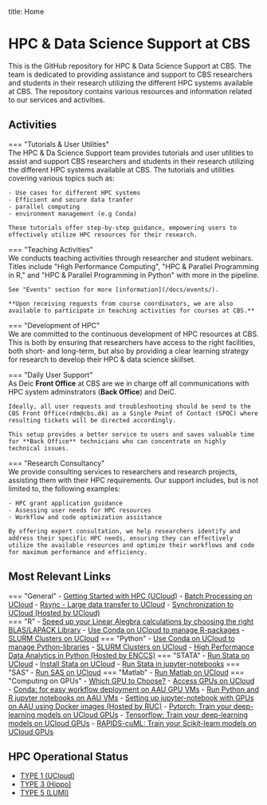 title: Home
# HPC & Data Science Support at CBS

This is the GitHub repository for HPC & Data Science Support at CBS. The team is dedicated to providing assistance and support to CBS researchers and students in their research utilizing the different HPC systems available at CBS. The repository contains various resources and information related to our services and activities.

## Activities 

=== "Tutorials & User Utilities"
    <br />
    The HPC & Da Science Support team provides tutorials and user utilities to assist and support CBS researchers and students in their research utilizing the different HPC systems available at CBS. The tutorials and utilities covering various topics such as:

    - Use cases for different HPC systems
    - Efficient and secure data tranfer
    - parallel computing
    - environment management (e.g Conda)
    
    These tutorials offer step-by-step guidance, empowering users to effectively utilize HPC resources for their research. 

=== "Teaching Activities"
    <br />
    We conducts teaching activities through researcher and student webinars. Titles include "High Performance Computing", "HPC & Parallel Programming in R," and "HPC & Parallel Programming in Python" with more in the pipeline.

    See "Events" section for more [information](/docs/events/).

    **Upon receiving requests from course coordinators, we are also available to participate in teaching activities for courses at CBS.**

=== "Development of HPC"
    <br />
    We are committed to the continuous development of HPC resources at CBS. This is both by ensuring that researchers have access to the right facilities, both short- and long-term, but also by providing a clear learning strategy for research to develop their HPC & data science skillset.

=== "Daily User Support"
    <br />
    As Deic **Front Office** at CBS are we in charge off all communications with HPC system adminstrators (**Back Office**) and DeiC.

    Ideally, all user requests and troubleshooting should be send to the CBS Front Office(rdm@cbs.dk) as a Single Point of Contact (SPOC) where resulting tickets will be directed accordingly. 

    This setup provides a better service to users and saves valuable time for **Back Office** technicians who can concentrate on highly technical issues.

=== "Research Consultancy"
    <br />
    We provide consulting services to researchers and research projects, assisting them with their HPC requirements. Our support includes, but is not limited to, the following examples:

    - HPC grant application guidance
    - Assessing user needs for HPC resources
    - Workflow and code optimization assistance

    By offering expert consultation, we help researchers identify and address their specific HPC needs, ensuring they can effectively utilize the available resources and optimize their workflows and code for maximum performance and efficiency.

## Most Relevant Links 

=== "General"
    - [Getting Started with HPC (UCloud)](/HPC_Facilities/UCloud/)
    - [Batch Processing on UCloud](/Tutorial_Docs/BatchMode/)
    - [Rsync - Large data transfer to UCloud](/Tutorials/Sync/Rsync/)
    - [Synchronization to UCloud (Hosted by UCloud)](https://docs.cloud.sdu.dk/guide/synch.html?highlight=syncthing)   
=== "R"
    - [Speed up your Linear Alegbra calculations by choosing the right BLAS/LAPACK Library](/Tutorial_Docs/BLAS/)
    - [Use Conda on UCloud to manage R-packages](/Tutorial_Docs/Conda/)
    - [SLURM Clusters on UCloud](/UCloud_SlurmCluster/SLURM/)
=== "Python"
    - [Use Conda on UCloud to manage Python-libraries](/Tutorial_Docs/Conda/)
    - [SLURM Clusters on UCloud](/UCloud_SlurmCluster/SLURM/)
    - [High Performance Data Analytics in Python (Hosted by ENCCS)](https://enccs.github.io/hpda-python/) 
=== "STATA"
    - [Run Stata on UCloud](https://cbs-hpc.github.io/HPC_Facilities/UCloud/#license-software)
    - [Install Stata on UCloud](/Tutorials/STATA/install/)
    - [Run Stata in jupyter-notebooks](/Tutorials/STATA/jupyter/)
=== "SAS"
    - [Run SAS on UCloud](https://cbs-hpc.github.io/HPC_Facilities/UCloud/#license-software)
=== "Matlab"
    - [Run Matlab on UCloud](https://cbs-hpc.github.io/HPC_Facilities/UCloud/#license-software)
=== "Computing on GPUs"
    - [Which GPU to Choose?](/HPC_Facilities/MachineType/#deic-interactive-hpc-aau)
    - [Access GPUs on UCloud](/Tutorial_Docs/VMs/)
    - [Conda: for easy workflow deployment on AAU GPU VMs](/Tutorials/VMs/condaVM/)
    - [Run Python and R jupyter notebooks on AAU VMs](/Tutorials/VMs/jupyterVM/)
    - [Setting up jupyter-notebook with GPUs on AAU using Docker images (Hosted by RUC)](https://hpc.ruc.dk/blog/uncategorized/setting-up-jupyternotebook-with-gpus-on-aau/)
    - [Pytorch: Train your deep-learning models on UCloud GPUs](/Tutorials/GPU/pytorch_ddp/)
    - [Tensorflow: Train your deep-learning models on UCloud GPUs](/Tutorials/GPU/tf_ddp/)
    - [RAPIDS-cuML: Train your Scikit-learn models on UCloud GPUs](/Tutorials/GPU/rapids_cuml/)

## HPC Operational Status
- [TYPE 1 (UCloud)](https://status.cloud.sdu.dk/)
- [TYPE 3 (Hippo)](https://status.cloud.sdu.dk/)
- [TYPE 5 (LUMI)](https://metrics.hpc.csc.fi/d/-8RWOzyVz/lumi-public-status?orgId=1)